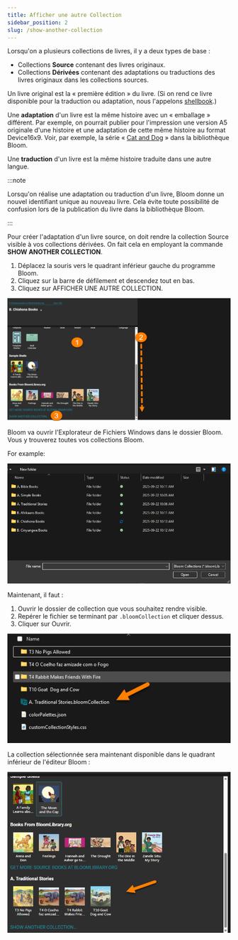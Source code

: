 ```yaml
---
title: Afficher une autre Collection
sidebar_position: 2
slug: /show-another-collection
---
```


Lorsqu'on a plusieurs collections de livres, il y a deux types de base :

- Collections **Source** contenant des livres originaux.
- Collections **Dérivées** contenant des adaptations ou traductions des livres originaux dans les collections sources.

Un livre original est la « première édition » du livre. (Si on rend ce livre disponible pour la traduction ou adaptation, nous l'appelons [shellbook](/shell-books-in-bloom).)

Une **adaptation** d'un livre est la même histoire avec un « emballage » différent. Par exemple, on pourrait publier pour l'impression une version A5 originale d'une histoire et une adaptation de cette même histoire au format Device16x9. Voir, par exemple, la série « [Cat and Dog](https://bloomlibrary.org/EFL-education-for-life-org/EFL-CatandDog) » dans la bibliothèque Bloom.

Une **traduction** d'un livre est la même histoire traduite dans une autre langue.

:::note

Lorsqu'on réalise une adaptation ou traduction d'un livre, Bloom donne un nouvel identifiant unique au nouveau livre. Cela évite toute possibilité de confusion lors de la publication du livre dans la bibliothèque Bloom.

:::

Pour créer l'adaptation d'un livre source, on doit rendre la collection Source visible à vos collections dérivées. On fait cela en employant la commande **SHOW ANOTHER COLLECTION**.

1. Déplacez la souris vers le quadrant inférieur gauche du programme Bloom.
2. Cliquez sur la barre de défilement et descendez tout en bas.
3. Cliquez sur AFFICHER UNE AUTRE COLLECTION.

![](./show-another-collection.2764bb19-df12-80c8-b0d9-c6b6e1e72873.png)

Bloom va ouvrir l'Explorateur de Fichiers Windows dans le dossier Bloom. Vous y trouverez toutes vos collections Bloom.

For example:

![](./show-another-collection.2764bb19-df12-80e1-bcde-f1d0df4ccf2e.png)

Maintenant, il faut :

1. Ouvrir le dossier de collection que vous souhaitez rendre visible.
2. Repérer le fichier se terminant par `.bloomCollection` et cliquer dessus.
3. Cliquer sur Ouvrir.

![](./show-another-collection.2764bb19-df12-808d-9a2a-ef6ffcc16796.png)

La collection sélectionnée sera maintenant disponible dans le quadrant inférieur de l'éditeur Bloom :

![](./show-another-collection.2764bb19-df12-802d-87e7-d02479315ba8.png)


